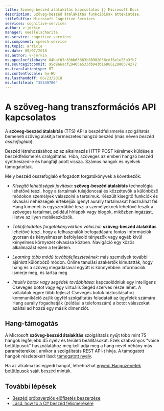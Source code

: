 ```yaml
---
title: Szöveg-beszéd átalakítás kapcsolatos |} Microsoft Docs
description: Szöveg-beszéd átalakítás funkcióinak áttekintése.
titleSuffix: Microsoft Cognitive Services
services: cognitive-services
author: v-jerkin
manager: noellelacharite
ms.service: cognitive-services
ms.component: speech-service
ms.topic: article
ms.date: 05/07/2018
ms.author: v-jerkin
ms.openlocfilehash: 84baf03c83bb63883b80982056cdf6e1e25b3fb7
ms.sourcegitcommit: 95d9a6acf29405a533db943b1688612980374272
ms.translationtype: MT
ms.contentlocale: hu-HU
ms.lasthandoff: 06/23/2018
ms.locfileid: "35349706"
---
```

# <a name="about-the-text-to-speech-api"></a>A szöveg-hang transzformációs API kapcsolatos

A **szöveg-beszéd átalakítás** (TTS) API a beszédfelismerés szolgáltatás bemeneti szöveg alakítja természetes hangzó beszéd (más néven *beszéd összefoglaló*).

Beszéd létrehozásához az az alkalmazás HTTP POST kérelmek küldése a beszédfelismerés szolgáltatás. Hiba, szöveges az emberi hangzó beszéd synthesized-e és hangfájl adott vissza. Számos hangok és nyelvek támogatottak.

Mely beszéd összefoglaló elfogadott forgatókönyvek a következők:

* *Kisegítő lehetőségek javítása:* **szöveg-beszéd átalakítás** technológia lehetővé teszi, hogy a tartalmak tulajdonosai és közzétevők a különböző módokon személyek válaszolni a tartalmuk. Készült kisegítő funkciók és olvasási nehézségek értékeljük igényt aurally tartalmakat használhat fel. Hang kimeneti is egyszerűbbé teszi a személyeknek lehetővé teszik a szöveges tartalmat, például hírlapok vagy blogok, miközben ingázást, illetve az ilyen mobileszközök.

* *Többfeladatos forgatókönyvekben válaszol:* **szöveg-beszéd átalakítás** lehetővé teszi, hogy a felhasználók befogadására fontos információk gyorsan és kényelmesen befolyásoló tényezők vagy egyéb kívül kényelmes környezet olvasása közben. Navigáció egy közös alkalmazást ezen a területen. 

* *Learning több módú továbbfejlesztésének:* más személyek további ajánlott különböző módon. Online tanulási szakértők kimutatták, hogy hang és a szöveg megadásával együtt is könnyebben információk ismerje meg, és tartsa meg.

* *Intuitív botok vagy segédek továbbítása:* kapcsolódniuk egy intelligens Csevegés botot vagy egy virtuális Segéd szerves része lehet. A vállalatok egyre több fejleszt Csevegés botok biztosításához kommunikáció zajlik ügyfél szolgáltatás feladatait az ügyfelek számára. Hang aurally fogadhatják (például a telefonszám) a botot válaszokat azáltal ad hozzá egy másik dimenziót.

## <a name="voice-support"></a>Hang-támogatás

A Microsoft **szöveg-beszéd átalakítás** szolgáltatás nyújt több mint 75 hangok legfeljebb 45 nyelv és területi beállításokat. Ezek szabványos "voice betűtípusok" használatához meg kell adja meg a hang nevét néhány más paraméterekkel, amikor a szolgáltatás REST API-t hívja. A támogatott hangok részletekért lásd: [támogatott nyelv](supported-languages.md). 

Ha az alkalmazás egyedi hangot, létrehozhat [egyedi Hangüzenetek betűtípusok](how-to-customize-voice-font.md) saját beszéd minták.

## <a name="next-steps"></a>További lépések

* [Beszéd próbaverziós előfizetés beszerzése](https://azure.microsoft.com/try/cognitive-services/)
* [Lásd: how to a C# beszéd felismerésére](quickstart-csharp-windows.md)
